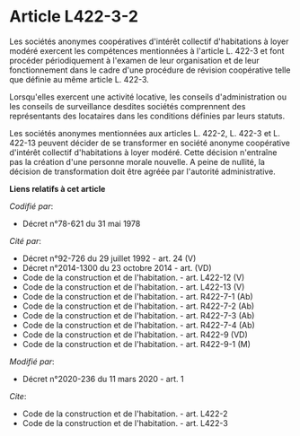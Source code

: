 # Article L422-3-2

Les sociétés anonymes coopératives d'intérêt collectif d'habitations à loyer modéré exercent les compétences mentionnées à
l'article L. 422-3 et font procéder périodiquement à l'examen de leur organisation et de leur fonctionnement dans le cadre
d'une procédure de révision coopérative telle que définie au même article L. 422-3.

Lorsqu'elles exercent une activité locative, les conseils d'administration ou les conseils de surveillance desdites sociétés
comprennent des représentants des locataires dans les conditions définies par leurs statuts.

Les sociétés anonymes mentionnées aux articles L. 422-2, L. 422-3 et L. 422-13 peuvent décider de se transformer en société
anonyme coopérative d'intérêt collectif d'habitations à loyer modéré. Cette décision n'entraîne pas la création d'une
personne morale nouvelle. A peine de nullité, la décision de transformation doit être agréée par l'autorité administrative.

**Liens relatifs à cet article**

_Codifié par_:

  - Décret n°78-621 du 31 mai 1978

_Cité par_:

  - Décret n°92-726 du 29 juillet 1992 - art. 24 (V)
  - Décret n°2014-1300 du 23 octobre 2014 - art. (VD)
  - Code de la construction et de l'habitation. - art. L422-12 (V)
  - Code de la construction et de l'habitation. - art. L422-13 (V)
  - Code de la construction et de l'habitation. - art. R422-7-1 (Ab)
  - Code de la construction et de l'habitation. - art. R422-7-2 (Ab)
  - Code de la construction et de l'habitation. - art. R422-7-3 (Ab)
  - Code de la construction et de l'habitation. - art. R422-7-4 (Ab)
  - Code de la construction et de l'habitation. - art. R422-9 (VD)
  - Code de la construction et de l'habitation. - art. R422-9-1 (M)

_Modifié par_:

  - Décret n°2020-236 du 11 mars 2020 - art. 1

_Cite_:

  - Code de la construction et de l'habitation. - art. L422-2
  - Code de la construction et de l'habitation. - art. L422-3
